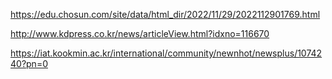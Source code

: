 https://edu.chosun.com/site/data/html_dir/2022/11/29/2022112901769.html

http://www.kdpress.co.kr/news/articleView.html?idxno=116670

https://iat.kookmin.ac.kr/international/community/newnhot/newsplus/1074240?pn=0